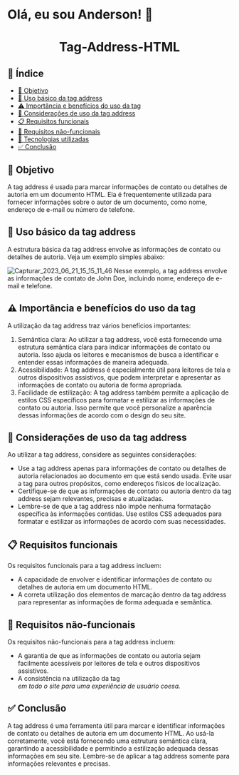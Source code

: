 # Olá, eu sou Anderson! 👋

<h1 align="center"> Tag-Address-HTML </h1>


## 🔗 Índice
* [🎯 Objetivo](#-objetivo)
* [📝 Uso básico da tag address](#-Uso-básico-da-tag-address)
* [⚠️ Importância e benefícios do uso da tag](#-Importância-e-benefícios-do-uso-tag-address)
* [📍 Considerações de uso da tag address](#-Considerações-de-uso-tag-address)
* [📋 Requisitos funcionais](#-requisitos-funcionais)
* [📍 Requisitos não-funcionais](#-requisitos-não-funcionais)
* [🔧 Tecnologias utilizadas](#-tecnologias-utilizadas)
*  [✅ Conclusão](#-conclusão)




## 🎯 Objetivo
A tag address é usada para marcar informações de contato ou detalhes de autoria em um documento HTML. Ela é frequentemente utilizada para fornecer informações sobre o autor de um documento, como nome, endereço de e-mail ou número de telefone.



## 📝 Uso básico da tag address
A estrutura básica da tag address envolve as informações de contato ou detalhes de autoria. Veja um exemplo simples abaixo:

![Capturar_2023_06_21_15_15_11_46](https://github.com/andersoncode55/Tag-address-HTML/assets/61977421/d431e067-ec21-4822-8e6e-7f9bca0f92f3)
Nesse exemplo, a tag address envolve as informações de contato de John Doe, incluindo nome, endereço de e-mail e telefone.



## ⚠️ Importância e benefícios do uso da tag
A utilização da tag address traz vários benefícios importantes:
<ol>
  <li>Semântica clara: Ao utilizar a tag address, você está fornecendo uma estrutura semântica clara para indicar informações de contato ou autoria. Isso ajuda os leitores e mecanismos de busca a identificar e entender essas informações de maneira adequada.</li>
  <li>Acessibilidade: A tag address é especialmente útil para leitores de tela e outros dispositivos assistivos, que podem interpretar e apresentar as informações de contato ou autoria de forma apropriada.</li>
  <li>Facilidade de estilização: A tag address também permite a aplicação de estilos CSS específicos para formatar e estilizar as informações de contato ou autoria. Isso permite que você personalize a aparência dessas informações de acordo com o design do seu site.</li>
</ol>



## 📍 Considerações de uso da tag address
Ao utilizar a tag address, considere as seguintes considerações:
<ul>
  <li>Use a tag address apenas para informações de contato ou detalhes de autoria relacionados ao documento em que está sendo usada. Evite usar a tag para outros propósitos, como endereços físicos de localização.</li>
  <li>Certifique-se de que as informações de contato ou autoria dentro da tag address sejam relevantes, precisas e atualizadas.</li>
  <li>Lembre-se de que a tag address não impõe nenhuma formatação específica às informações contidas. Use estilos CSS adequados para formatar e estilizar as informações de acordo com suas necessidades.</li>
</ul>


## 📋 Requisitos funcionais
Os requisitos funcionais para a tag address incluem:
<ul>
  <li>A capacidade de envolver e identificar informações de contato ou detalhes de autoria em um documento HTML.</li>
  <li>A correta utilização dos elementos de marcação dentro da tag address para representar as informações de forma adequada e semântica.</li>
</ul>


## 📍 Requisitos não-funcionais
Os requisitos não-funcionais para a tag address incluem:
<ul>
  <li>A garantia de que as informações de contato ou autoria sejam facilmente acessíveis por leitores de tela e outros dispositivos assistivos.</li>
  <li>A consistência na utilização da tag <address> em todo o site para uma experiência de usuário coesa.</li>
</ul>




## ✅ Conclusão
A tag address é uma ferramenta útil para marcar e identificar informações de contato ou detalhes de autoria em um documento HTML. Ao usá-la corretamente, você está fornecendo uma estrutura semântica clara, garantindo a acessibilidade e permitindo a estilização adequada dessas informações em seu site. Lembre-se de aplicar a tag address somente para informações relevantes e precisas.







